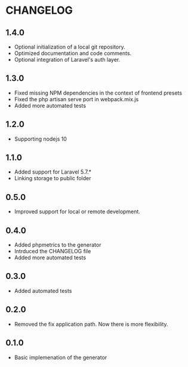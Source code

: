 # CHANGELOG

## 1.4.0
* Optional initialization of a local git repository.
* Optimized documentation and code comments.
* Optional integration of Laravel's auth layer.

## 1.3.0
* Fixed missing NPM dependencies in the context of frontend presets
* Fixed the php artisan serve port in webpack.mix.js
* Added more automated tests

## 1.2.0
* Supporting nodejs 10

## 1.1.0
* Added support for Laravel 5.7.*
* Linking storage to public folder

## 0.5.0
* Improved support for local or remote development.

## 0.4.0
* Added phpmetrics to the generator
* Intrduced the CHANGELOG file
* Added more automated tests

## 0.3.0
* Added automated tests

## 0.2.0
* Removed the fix application path. Now there is more flexibility.

## 0.1.0
* Basic implemenation of the generator